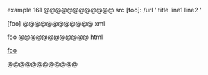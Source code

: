 example 161
@@@@@@@@@@@@ src
[foo]: /url '
title
line1
line2
'

[foo]
@@@@@@@@@@@@ xml
<?xml version="1.0" encoding="UTF-8"?>
<!DOCTYPE document SYSTEM "CommonMark.dtd">
<document xmlns="http://commonmark.org/xml/1.0">
  <paragraph>
    <link destination="/url" title="
title
line1
line2
">
      <text>foo</text>
    </link>
  </paragraph>
</document>
@@@@@@@@@@@@ html
<p><a href="/url" title="
title
line1
line2
">foo</a></p>
@@@@@@@@@@@@
